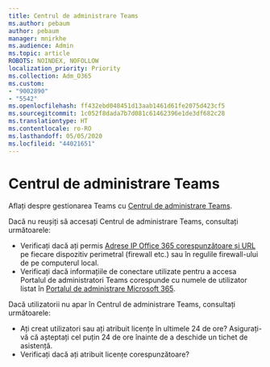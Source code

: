 ```yaml
---
title: Centrul de administrare Teams
ms.author: pebaum
author: pebaum
manager: mnirkhe
ms.audience: Admin
ms.topic: article
ROBOTS: NOINDEX, NOFOLLOW
localization_priority: Priority
ms.collection: Adm_O365
ms.custom:
- "9002890"
- "5542"
ms.openlocfilehash: ff432ebd048451d13aab1461d61fe2075d423cf5
ms.sourcegitcommit: 1c052f8dada7b7d081c61462396e1de3df682c28
ms.translationtype: HT
ms.contentlocale: ro-RO
ms.lasthandoff: 05/05/2020
ms.locfileid: "44021651"
---
```

# <a name="teams-admin-center"></a>Centrul de administrare Teams

Aflați despre gestionarea Teams cu [Centrul de administrare Teams](https://docs.microsoft.com/microsoftteams/manage-teams-skypeforbusiness-admin-center).

Dacă nu reușiți să accesați Centrul de administrare Teams, consultați următoarele:

- Verificați dacă ați permis [Adrese IP Office 365 corespunzătoare și URL](https://docs.microsoft.com/Office365/Enterprise/office-365-ip-web-service) pe fiecare dispozitiv perimetral (firewall etc.) sau în regulile firewall-ului de pe computerul local.
- Verificați dacă informațiile de conectare utilizate pentru a accesa Portalul de administratori Teams corespunde cu numele de utilizator listat în [Portalul de administrare Microsoft 365](https://admin.microsoft.com/Adminportal/Home?source=applauncher#/users).

Dacă utilizatorii nu apar în Centrul de administrare Teams, consultați următoarele:

- Ați creat utilizatori sau ați atribuit licențe în ultimele 24 de ore? Asigurați-vă că așteptați cel puțin 24 de ore înainte de a deschide un tichet de asistență.
- Verificați dacă ați atribuit licențe corespunzătoare? 
